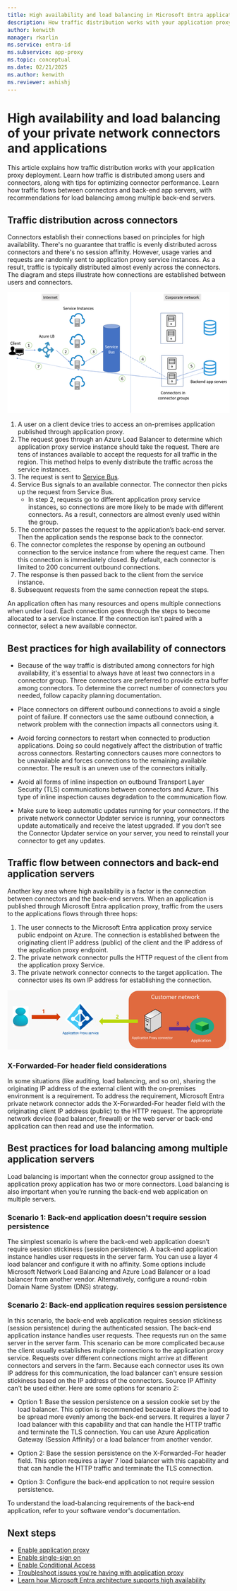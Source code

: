 ```yaml
---
title: High availability and load balancing in Microsoft Entra application proxy
description: How traffic distribution works with your application proxy deployment. Includes tips for how to optimize connector performance and use load balancing for back-end servers.
author: kenwith
manager: rkarlin
ms.service: entra-id
ms.subservice: app-proxy
ms.topic: conceptual
ms.date: 02/21/2025
ms.author: kenwith
ms.reviewer: ashishj
---
```


# High availability and load balancing of your private network connectors and applications

This article explains how traffic distribution works with your application proxy deployment. Learn how traffic is distributed among users and connectors, along with tips for optimizing connector performance. Learn how traffic flows between connectors and back-end app servers, with recommendations for load balancing among multiple back-end servers.

## Traffic distribution across connectors

Connectors establish their connections based on principles for high availability. There's no guarantee that traffic is evenly distributed across connectors and there's no session affinity. However, usage varies and requests are randomly sent to application proxy service instances. As a result, traffic is typically distributed almost evenly across the connectors. The diagram and steps illustrate how connections are established between users and connectors.

![Diagram showing connections between users and connectors](media/application-proxy-high-availability-load-balancing/application-proxy-connections.png)

1. A user on a client device tries to access an on-premises application published through application proxy.
2. The request goes through an Azure Load Balancer to determine which application proxy service instance should take the request. There are tens of instances available to accept the requests for all traffic in the region. This method helps to evenly distribute the traffic across the service instances.
3. The request is sent to [Service Bus](/azure/service-bus-messaging/).
4. Service Bus signals to an available connector. The connector then picks up the request from Service Bus.
   - In step 2, requests go to different application proxy service instances, so connections are more likely to be made with different connectors. As a result, connectors are almost evenly used within the group.
5. The connector passes the request to the application’s back-end server. Then the application sends the response back to the connector.
6. The connector completes the response by opening an outbound connection to the service instance from where the request came. Then this connection is immediately closed. By default, each connector is limited to 200 concurrent outbound connections.
7. The response is then passed back to the client from the service instance.
8. Subsequent requests from the same connection repeat the steps.

An application often has many resources and opens multiple connections when under load. Each connection goes through the steps to become allocated to a service instance. If the connection isn't paired with a connector, select a new available connector.


## Best practices for high availability of connectors

- Because of the way traffic is distributed among connectors for high availability, it's essential to always have at least two connectors in a connector group. Three connectors are preferred to provide extra buffer among connectors. To determine the correct number of connectors you needed, follow capacity planning documentation.

- Place connectors on different outbound connections to avoid a single point of failure. If connectors use the same outbound connection, a network problem with the connection impacts all connectors using it.

- Avoid forcing connectors to restart when connected to production applications. Doing so could negatively affect the distribution of traffic across connectors. Restarting connectors causes more connectors to be unavailable and forces connections to the remaining available connector. The result is an uneven use of the connectors initially.

- Avoid all forms of inline inspection on outbound Transport Layer Security (TLS) communications between connectors and Azure. This type of inline inspection causes degradation to the communication flow.

- Make sure to keep automatic updates running for your connectors. If the private network connector Updater service is running, your connectors update automatically and receive the latest upgraded. If you don’t see the Connector Updater service on your server, you need to reinstall your connector to get any updates.

## Traffic flow between connectors and back-end application servers

Another key area where high availability is a factor is the connection between connectors and the back-end servers. When an application is published through Microsoft Entra application proxy, traffic from the users to the applications flows through three hops:

1. The user connects to the Microsoft Entra application proxy service public endpoint on Azure. The connection is established between the originating client IP address (public) of the client and the IP address of the application proxy endpoint.
2. The private network connector pulls the HTTP request of the client from the application proxy Service.
3. The private network connector connects to the target application. The connector uses its own IP address for establishing the connection.

![Diagram of user connecting to an application via application proxy](media/application-proxy-high-availability-load-balancing/application-proxy-three-hops.png)

### X-Forwarded-For header field considerations
In some situations (like auditing, load balancing, and so on), sharing the originating IP address of the external client with the on-premises environment is a requirement. To address the requirement, Microsoft Entra private network connector adds the X-Forwarded-For header field with the originating client IP address (public) to the HTTP request. The appropriate network device (load balancer, firewall) or the web server or back-end application can then read and use the information.

## Best practices for load balancing among multiple application servers
Load balancing is important when the connector group assigned to the application proxy application has two or more connectors. Load balancing is also important when you’re running the back-end web application on multiple servers.

### Scenario 1: Back-end application doesn't require session persistence
The simplest scenario is where the back-end web application doesn’t require session stickiness (session persistence). A back-end application instance handles user requests in the server farm. You can use a layer 4 load balancer and configure it with no affinity. Some options include  Microsoft Network Load Balancing and Azure Load Balancer or a load balancer from another vendor. Alternatively, configure a round-robin Domain Name System (DNS) strategy.
### Scenario 2: Back-end application requires session persistence
In this scenario, the back-end web application requires session stickiness (session persistence) during the authenticated session. The back-end application instance handles user requests. Thee requests run on the same server in the server farm.
This scenario can be more complicated because the client usually establishes multiple connections to the application proxy service. Requests over different connections might arrive at different connectors and servers in the farm. Because each connector uses its own IP address for this communication, the load balancer can't ensure session stickiness based on the IP address of the connectors. Source IP Affinity can't be used either.
Here are some options for scenario 2:

- Option 1: Base the session persistence on a session cookie set by the load balancer. This option is recommended because it allows the load to be spread more evenly among the back-end servers. It requires a layer 7 load balancer with this capability and that can handle the HTTP traffic and terminate the TLS connection. You can use Azure Application Gateway (Session Affinity) or a load balancer from another vendor.

- Option 2: Base the session persistence on the X-Forwarded-For header field. This option requires a layer 7 load balancer with this capability and that can handle the HTTP traffic and terminate the TLS connection.  

- Option 3: Configure the back-end application to not require session persistence.

To understand the load-balancing requirements of the back-end application, refer to your software vendor's documentation.

## Next steps

- [Enable application proxy](application-proxy-add-on-premises-application.md)
- [Enable single-sign on](how-to-configure-sso-with-kcd.md)
- [Enable Conditional Access](./application-proxy-integrate-with-sharepoint-server.md)
- [Troubleshoot issues you're having with application proxy](application-proxy-troubleshoot.md)
- [Learn how Microsoft Entra architecture supports high availability](~/architecture/architecture.md)
